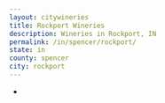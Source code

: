 ```yaml
---
layout: citywineries
title: Rockport Wineries
description: Wineries in Rockport, IN
permalink: /in/spencer/rockport/
state: in
county: spencer
city: rockport
---
```

-
